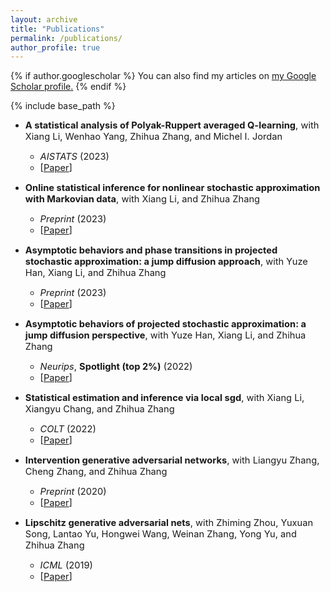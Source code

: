 ```yaml
---
layout: archive
title: "Publications"
permalink: /publications/
author_profile: true
---
```


{% if author.googlescholar %}
  You can also find my articles on <u><a href="{{author.googlescholar}}">my Google Scholar profile</a>.</u>
{% endif %}

{% include base_path %}

* <span style="font-size:11pt;">**A statistical analysis of Polyak-Ruppert averaged Q-learning**, with Xiang Li, Wenhao Yang, Zhihua Zhang, and Michel I. Jordan</span>
   - <span style="font-size:11pt;">*AISTATS* (2023)</span>
   - <span style="font-size:11pt;">[[Paper](https://proceedings.mlr.press/v206/li23b/li23b.pdf)]</span>

* <span style="font-size:11pt;">**Online statistical inference for nonlinear stochastic approximation with Markovian data**, with Xiang Li, and Zhihua Zhang</span>
   - <span style="font-size:11pt;">*Preprint* (2023)</span>
   - <span style="font-size:11pt;">[[Paper](https://arxiv.org/pdf/2302.07690.pdf)]</span>

* <span style="font-size:11pt;">**Asymptotic behaviors and phase transitions in projected stochastic approximation: a jump diffusion approach**, with Yuze Han, Xiang Li, and Zhihua Zhang</span>
   - <span style="font-size:11pt;">*Preprint* (2023)</span>
   - <span style="font-size:11pt;">[[Paper](https://arxiv.org/pdf/2304.12953.pdf)]</span>

* <span style="font-size:11pt;">**Asymptotic behaviors of projected stochastic approximation: a jump diffusion perspective**, with Yuze Han, Xiang Li, and Zhihua Zhang</span>
   - <span style="font-size:11pt;">*Neurips*, **Spotlight (top 2%)** (2022)</span>
   - <span style="font-size:11pt;">[[Paper](https://proceedings.neurips.cc/paper_files/paper/2022/file/dfdc9c54cd62f2b2bfd8b090b3489b7f-Paper-Conference.pdf)]</span>

* <span style="font-size:11pt;">**Statistical estimation and inference via local sgd**, with Xiang Li, Xiangyu Chang, and Zhihua Zhang</span>
   - <span style="font-size:11pt;">*COLT* (2022)</span>
   - <span style="font-size:11pt;">[[Paper](https://proceedings.mlr.press/v178/li22b/li22b.pdf)]</span>

* <span style="font-size:11pt;">**Intervention generative adversarial networks**, with Liangyu Zhang, Cheng Zhang, and Zhihua Zhang</span>
   - <span style="font-size:11pt;">*Preprint* (2020)</span>
   - <span style="font-size:11pt;">[[Paper](https://arxiv.org/pdf/2008.03712.pdf)]</span>

* <span style="font-size:11pt;">**Lipschitz generative adversarial nets**, with Zhiming Zhou, Yuxuan Song, Lantao Yu, Hongwei Wang, Weinan Zhang, Yong Yu, and Zhihua Zhang</span>
   - <span style="font-size:11pt;">*ICML* (2019)</span>
   - <span style="font-size:11pt;">[[Paper](http://proceedings.mlr.press/v97/zhou19c/zhou19c.pdf)]</span>

